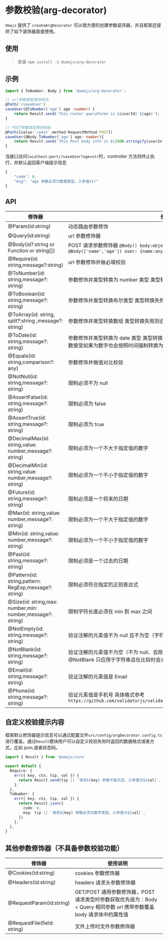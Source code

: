 # 参数校验(arg-decorator)

`Umajs` 提供了 `createArgDecorator` 可以很方便的创建参数装饰器，并且框架还提供了如下装饰器直接使用。

## 使用

> 安装 `npm install -S @umajs/arg-decorator`

## 示例

```ts
import { ToNumber, Body } from '@umajs/arg-decorator';

// url参数类型修饰校验
@Path('/saveUser')
saveUser(@ToNumber('age') age :number) {
    return Result.send(`This router queryParms is ${userId} ${age}`);
}

// POST参数类型修饰校验
@Path({value:'/post',method:RequestMethod.POST})
saveUser(@Body.ToNumber('age') age: number){
    return Result.send(`This Post body info is ${JSON.stringify(userInfo)}`);
}
```

当接口访问`localhost:port//saveUser?age=str`时，controller 方法将终止执行，并默认返回客户端提示信息

```js
{
    "code": 0,
    "msg": "age 参数必须为数据类型。入参值str"
}
```

## API

| 修饰器                                                     | 使用说明                                                                                                                           |
| ---------------------------------------------------------- | ---------------------------------------------------------------------------------------------------------------------------------- |
| @Param(id:string)                                          | 动态路由参数修饰
| @Query(id:string)                                          | url 参数修饰器                                                                                                                     |
| @Body(id?:string or Function or string[])                  | POST 请求参数修饰器 `@Body() body:object ` or `@Body('id') id:any` or `@Body(['name','age']) user: {name:any,age:any}`             |
| @Require(id: string,message?:string)                       | url 参数修饰并做必填校验                                                                                                           |
| @ToNumber(id: string,message?: string)                     | 参数修饰并类型转换为 number 类型 类型转换失败则会终止函数执行并返回提示内容                                                        |
| @ToBoolean(id: string,message?: string)                    | 参数修饰并类型转换布尔类型 类型转换失败则会终止函数执行并返回提示内容                                                              |
| @ToArray(id: string, split?:string ,message?: string)      | 参数修饰并类型转换数组 类型转换失败则会终止函数执行并返回提示内容                                                                  |
| @ToDate(id: string,message?: string)                       | 参数修饰并类型转换为 date 类型 类型转换失败则会终止函数执行并返回提示内容 备注：参数接受如果为数字也会按照时间强制转换为时间格式。 |
| @Equals(id: string,comparison?: any)                       | 参数修饰并做值对比校验                                                                                                             |
| @NotNull(id: string,message?: string)                      | 限制必须不为 null                                                                                                                  |
| @AssertFalse(id: string,message?: string)                  | 限制必须为 false                                                                                                                   |
| @AssertTrue(id: string,message?: string)                   | 限制必须为 true                                                                                                                    |
| @DecimalMax(id: string,value: number,message?: string)     | 限制必须为一个不大于指定值的数字                                                                                                   |
| @DecimalMin(id: string,value: number,message?: string)     | 限制必须为一个不小于指定值的数字                                                                                                   |
| @Future(id: string,message?: string)                       | 限制必须是一个将来的日期                                                                                                           |
| @Max(id: string,value: number,message?: string)            | 限制必须为一个不大于指定值的数字                                                                                                   |
| @Min(id: string,value: number,message?: string)            | 限制必须为一个不小于指定值的数字                                                                                                   |
| @Past(id: string,message?: string)                         | 限制必须是一个过去的日期                                                                                                           |
| @Pattern(id: string,pattern: RegExp,message?: string)      | 限制必须符合指定的正则表达式                                                                                                       |
| @Size(id: string,max: number,min: number,message?: string) | 限制字符长度必须在 min 到 max 之间                                                                                                 |
| @NotEmpty(id: string,message?: string)                     | 验证注解的元素值不为 null 且不为空（字符串长度不为 0、集合大小不为 0）                                                             |
| @NotBlank(id: string,message?: string)                     | 验证注解的元素值不为空（不为 null、去除首位空格后长度为 0），不同于@NotEmpty，@NotBlank 只应用于字符串且在比较时会去除字符串的空格 |
| @Email(id: string,message?: string)                        | 验证注解的元素值是 Email                                                                                                           |
| @Phone(id: string,message?: string)                        | 验证元素值是手机号 具体格式参考`https://github.com/validatorjs/validator.js/blob/master/src/lib/isMobilePhone.js`                  |

## 自定义校验提示内容

框架默认修饰器提示信息可以通过配置文件`src/config/argDecorator.config.ts`进行覆盖。通过`Result`模块用户可以自定义校验失败时返回的数据格式或者方式，比如 json,或者状态码。

```ts
import { Result } from '@umajs/core'

export default {
  Require: {
    err({ key, ctx, tip, val }) {
      return Result.send(tip || `请求${key} 参数不能为空。入参值为${val}`, 403)
    },
  },
  ToNumber: {
    err({ key, ctx, tip, val }) {
      return Result.json({
        code: 0,
        msg: tip || `请求${key} 参数必须为数字类型。入参值为${val}`,
      })
    },
  },
}
```

## 其他参数修饰器（不具备参数校验功能）

| 修饰器                      | 使用说明                                                                                                               |
| --------------------------- | ---------------------------------------------------------------------------------------------------------------------- |
| @Cookies(id:string)         | cookies 参数修饰器                                                                                                     |
| @Headers(id:string)         | headers 请求头参数修饰器                                                                                               |
| @RequestParam(id:string)    | GET/POST 通用参数修饰器，POST 请求类型时参数获取优先级为：Body < Query 相同参数 url 携带参数覆盖 body 请求体中的属性值 |
| @RequestFile(field: string) | 文件上传时文件参数修饰器                                                                                               |
